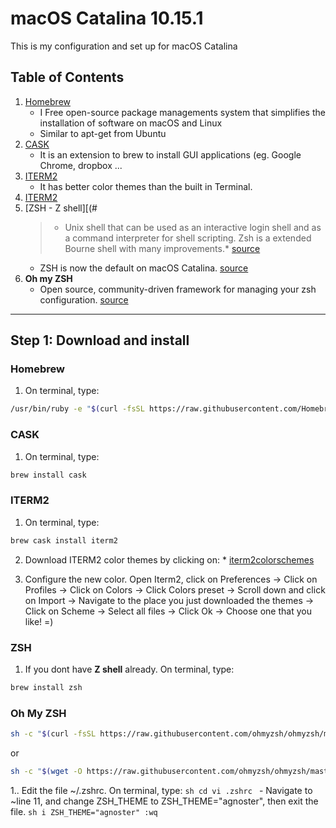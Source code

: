 # macOS Catalina 10.15.1
This is my configuration and set up for macOS Catalina

## Table of Contents

1. [Homebrew](#homebrew)
   * I Free open-source package managements system that simplifies the installation of software on macOS and Linux
   * Similar to apt-get from Ubuntu
2. [CASK](#cask)
   * It is an extension to brew to install GUI applications (eg. Google Chrome, dropbox ...
3. [ITERM2](#iterm2) 
   * It has better color themes than the built in Terminal.
  1. [ITERM2](http://iterm2colorschemes.com/)
4. [ZSH - Z shell][(#
   >* Unix shell that can be used as an interactive login shell and as a command interpreter for shell scripting. Zsh is a extended Bourne shell with many improvements.* [source](https://en.wikipedia.org/wiki/Z_shell)
   * ZSH is now the default on macOS Catalina. [source](https://support.apple.com/en-us/HT208050)
5. **Oh my ZSH**
   * Open source, community-driven framework for managing your zsh configuration. [source](https://github.com/ohmyzsh/ohmyzsh)



-----------------------------------------------------------------------------------

## Step 1: Download and install
  ### Homebrew
  1. On terminal, type:
    
  ```sh
  /usr/bin/ruby -e "$(curl -fsSL https://raw.githubusercontent.com/Homebrew/install/master/install)"
  ```

  ### CASK
  1. On terminal, type:
  ```sh
  brew install cask 
  ````
    
  ### ITERM2
  1. On terminal, type:
  ```sh
  brew cask install iterm2
  ``` 
  2. Download ITERM2 color themes by clicking on:
    * [iterm2colorschemes](https://github.com/mbadolato/iTerm2-ColorSchemes/zipball/master)

  3. Configure the new color. Open Iterm2, click on Preferences -> Click on Profiles -> Click on Colors -> Click Colors preset -> Scroll down and click on Import -> Navigate to the place you just downloaded the themes -> Click on Scheme -> Select all files -> Click Ok -> Choose one that you like! =)

  ### ZSH
  1. If you dont have **Z shell** already. On terminal, type:
  ```sh
  brew install zsh
  ``` 
   
  ### Oh My ZSH
  ```sh
  sh -c "$(curl -fsSL https://raw.githubusercontent.com/ohmyzsh/ohmyzsh/master/tools/install.sh)"
  ```
  or
  ```sh
  sh -c "$(wget -O https://raw.githubusercontent.com/ohmyzsh/ohmyzsh/master/tools/install.sh)"
 ```
  1.. Edit the file ~/.zshrc. On terminal, type:
    ```sh
    cd
    vi .zshrc
    ```
    - Navigate to ~line 11, and change ZSH_THEME to ZSH_THEME="agnoster", then exit the file.
    ```sh
    i ZSH_THEME="agnoster"
    :wq
    ```


  
    
